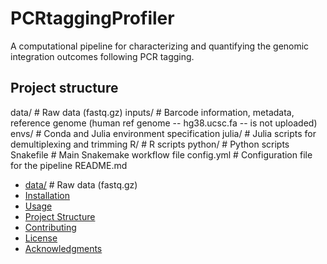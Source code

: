 # PCRtaggingProfiler

A computational pipeline for characterizing and quantifying the genomic integration outcomes following PCR tagging.

## Project structure
data/           # Raw data (fastq.gz)
inputs/         # Barcode information, metadata, reference genome (human ref genome -- hg38.ucsc.fa -- is not uploaded)
envs/           # Conda and Julia environment specification
julia/          # Julia scripts for demultiplexing and trimming
R/              # R scripts
python/         # Python scripts
Snakefile       # Main Snakemake workflow file
config.yml      # Configuration file for the pipeline
README.md


- [data/](#-features)  # Raw data (fastq.gz)
- [Installation](#-installation)
- [Usage](#-usage)
- [Project Structure](#-project-structure)
- [Contributing](#-contributing)
- [License](#-license)
- [Acknowledgments](#-acknowledgments)
